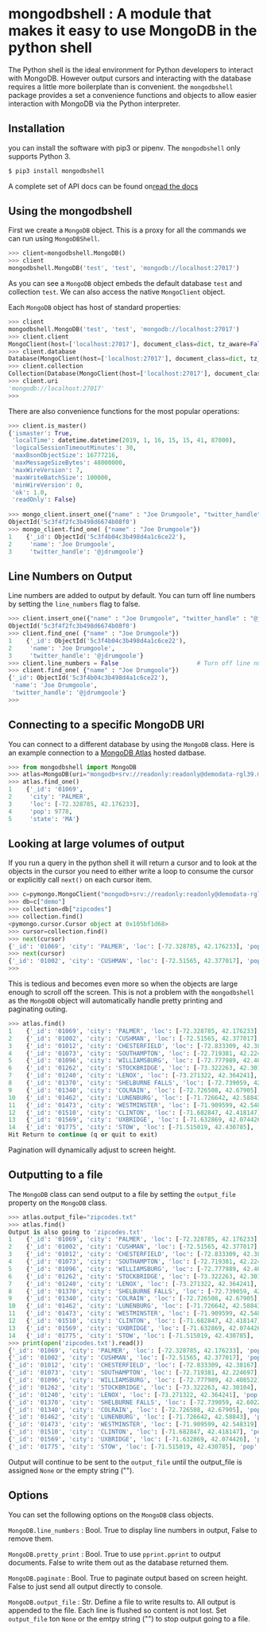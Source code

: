 # mongodbshell : A module that makes it easy to use MongoDB in the python shell

The Python shell is the ideal environment for Python developers to interact
with MongoDB. However output cursors and interacting with the database requires
a little more boilerplate than is convenient. the `mongodbshell` package 
provides a set a convenience functions and objects to allow easier
interaction with MongoDB via the Python interpreter. 

## Installation

you can install the software with pip3 or pipenv. The `mongodbshell` only
supports Python 3. 

```python
$ pip3 install mongodbshell
```

A complete set of API docs can be found on[read the docs](https://mongodbshell.readthedocs.io/en/latest/)

## Using the mongodbshell

First we create a `MongoDB` object. This is a proxy for all the 
commands we can run using `MongoDBShell`.

```python
>>> client=mongodbshell.MongoDB()
>>> client
mongodbshell.MongoDB('test', 'test', 'mongodb://localhost:27017')
```

As you can see a `MongoDB` object embeds the default database `test` and collection
`test`. We can also access the native `MongoClient` object.


Each `MongoDB` object has host of standard properties:
```python
>>> client
mongodbshell.MongoDB('test', 'test', 'mongodb://localhost:27017')
>>> client.client
MongoClient(host=['localhost:27017'], document_class=dict, tz_aware=False, connect=True)
>>> client.database
Database(MongoClient(host=['localhost:27017'], document_class=dict, tz_aware=False, connect=True), 'test')
>>> client.collection
Collection(Database(MongoClient(host=['localhost:27017'], document_class=dict, tz_aware=False, connect=True), 'test'), 'test')
>>> client.uri
'mongodb://localhost:27017'
>>>
```

There are also convenience functions for the most popular operations:

```python
>>> client.is_master()
{'ismaster': True,
 'localTime': datetime.datetime(2019, 1, 16, 15, 15, 41, 87000),
 'logicalSessionTimeoutMinutes': 30,
 'maxBsonObjectSize': 16777216,
 'maxMessageSizeBytes': 48000000,
 'maxWireVersion': 7,
 'maxWriteBatchSize': 100000,
 'minWireVersion': 0,
 'ok': 1.0,
 'readOnly': False}
 
>>> mongo_client.insert_one({"name" : "Joe Drumgoole", "twitter_handle" : "@jdrumgoole"})
ObjectId('5c3f4f2fc3b498d6674b08f0')
>>> mongo_client.find_one( {"name" : "Joe Drumgoole"})
1    {'_id': ObjectId('5c3f4b04c3b498d4a1c6ce22'),
2     'name': 'Joe Drumgoole',
3     'twitter_handle': '@jdrumgoole'}
```

## Line Numbers on Output

Line numbers are added to output by default. You can turn off line numbers by
setting the `line_numbers` flag to false.

```python
>>> client.insert_one({"name" : "Joe Drumgoole", "twitter_handle" : "@jdrumgoole"})
ObjectId('5c3f4f2fc3b498d6674b08f0')
>>> client.find_one( {"name" : "Joe Drumgoole"})
1    {'_id': ObjectId('5c3f4b04c3b498d4a1c6ce22'),
2     'name': 'Joe Drumgoole',
3     'twitter_handle': '@jdrumgoole'}
>>> client.line_numbers = False                      # Turn off line numbers
>>> client.find_one( {"name" : "Joe Drumgoole"})
{'_id': ObjectId('5c3f4b04c3b498d4a1c6ce22'),
 'name': 'Joe Drumgoole',
 'twitter_handle': '@jdrumgoole'}
>>>
```
## Connecting to a specific MongoDB URI

You can connect to a different database by using the `MongoDB` class. Here is an
example connection to a [MongoDB Atlas](https://www.mongodb.com/cloud/atlas) hosted datbase. 

```python
>>> from mongodbshell import MongoDB
>>> atlas=MongoDB(uri="mongodb+srv://readonly:readonly@demodata-rgl39.mongodb.net/test?retryWrites=true", database="demo", collection="zipcodes")
>>> atlas.find_one()
1    {'_id': '01069',
2     'city': 'PALMER',
3     'loc': [-72.328785, 42.176233],
4     'pop': 9778,
5     'state': 'MA'}

```

## Looking at large volumes of output

If you run a query in the python shell it will return a cursor and to look at
the objects in the cursor you need to either write a loop to consume the cursor
or explicitly call `next()` on each cursor item.

```python
>>> c=pymongo.MongoClient("mongodb+srv://readonly:readonly@demodata-rgl39.mongodb.net/test?retryWrites=true")
>>> db=c["demo"]
>>> collection=db["zipcodes"]
>>> collection.find()
<pymongo.cursor.Cursor object at 0x105bf1d68>
>>> cursor=collection.find()
>>> next(cursor)
{'_id': '01069', 'city': 'PALMER', 'loc': [-72.328785, 42.176233], 'pop': 9778, 'state': 'MA'}
>>> next(cursor)
{'_id': '01002', 'city': 'CUSHMAN', 'loc': [-72.51565, 42.377017], 'pop': 36963, 'state': 'MA'}
>>>
```

This is tedious and becomes even more so when the objects are large enough to
scroll off the screen. This is not a problem with the `mongodbshell` as the
`MongoDB` object will automatically handle pretty printing and paginating outing. 

```python
>>> atlas.find()
1    {'_id': '01069', 'city': 'PALMER', 'loc': [-72.328785, 42.176233], 'pop': 9778, 'state': 'MA'}
2    {'_id': '01002', 'city': 'CUSHMAN', 'loc': [-72.51565, 42.377017], 'pop': 36963, 'state': 'MA'}
3    {'_id': '01012', 'city': 'CHESTERFIELD', 'loc': [-72.833309, 42.38167], 'pop': 177, 'state': 'MA'}
4    {'_id': '01073', 'city': 'SOUTHAMPTON', 'loc': [-72.719381, 42.224697], 'pop': 4478, 'state': 'MA'}
5    {'_id': '01096', 'city': 'WILLIAMSBURG', 'loc': [-72.777989, 42.408522], 'pop': 2295, 'state': 'MA'}
6    {'_id': '01262', 'city': 'STOCKBRIDGE', 'loc': [-73.322263, 42.30104], 'pop': 2200, 'state': 'MA'}
7    {'_id': '01240', 'city': 'LENOX', 'loc': [-73.271322, 42.364241], 'pop': 5001, 'state': 'MA'}
8    {'_id': '01370', 'city': 'SHELBURNE FALLS', 'loc': [-72.739059, 42.602203], 'pop': 4525, 'state': 'MA'}
9    {'_id': '01340', 'city': 'COLRAIN', 'loc': [-72.726508, 42.67905], 'pop': 2050, 'state': 'MA'}
10   {'_id': '01462', 'city': 'LUNENBURG', 'loc': [-71.726642, 42.58843], 'pop': 9117, 'state': 'MA'}
11   {'_id': '01473', 'city': 'WESTMINSTER', 'loc': [-71.909599, 42.548319], 'pop': 6191, 'state': 'MA'}
12   {'_id': '01510', 'city': 'CLINTON', 'loc': [-71.682847, 42.418147], 'pop': 13269, 'state': 'MA'}
13   {'_id': '01569', 'city': 'UXBRIDGE', 'loc': [-71.632869, 42.074426], 'pop': 10364, 'state': 'MA'}
14   {'_id': '01775', 'city': 'STOW', 'loc': [-71.515019, 42.430785], 'pop': 5328, 'state': 'MA'}
Hit Return to continue (q or quit to exit)
```
Pagination will dynamically adjust to screen height.

## Outputting to a file

The `MongoDB` class can send output to a file by setting the `output_file` property
on the `MongoDB` class. 

```python
>>> atlas.output_file="zipcodes.txt"
>>> atlas.find()
Output is also going to 'zipcodes.txt'
1    {'_id': '01069', 'city': 'PALMER', 'loc': [-72.328785, 42.176233], 'pop': 9778, 'state': 'MA'}
2    {'_id': '01002', 'city': 'CUSHMAN', 'loc': [-72.51565, 42.377017], 'pop': 36963, 'state': 'MA'}
3    {'_id': '01012', 'city': 'CHESTERFIELD', 'loc': [-72.833309, 42.38167], 'pop': 177, 'state': 'MA'}
4    {'_id': '01073', 'city': 'SOUTHAMPTON', 'loc': [-72.719381, 42.224697], 'pop': 4478, 'state': 'MA'}
5    {'_id': '01096', 'city': 'WILLIAMSBURG', 'loc': [-72.777989, 42.408522], 'pop': 2295, 'state': 'MA'}
6    {'_id': '01262', 'city': 'STOCKBRIDGE', 'loc': [-73.322263, 42.30104], 'pop': 2200, 'state': 'MA'}
7    {'_id': '01240', 'city': 'LENOX', 'loc': [-73.271322, 42.364241], 'pop': 5001, 'state': 'MA'}
8    {'_id': '01370', 'city': 'SHELBURNE FALLS', 'loc': [-72.739059, 42.602203], 'pop': 4525, 'state': 'MA'}
9    {'_id': '01340', 'city': 'COLRAIN', 'loc': [-72.726508, 42.67905], 'pop': 2050, 'state': 'MA'}
10   {'_id': '01462', 'city': 'LUNENBURG', 'loc': [-71.726642, 42.58843], 'pop': 9117, 'state': 'MA'}
11   {'_id': '01473', 'city': 'WESTMINSTER', 'loc': [-71.909599, 42.548319], 'pop': 6191, 'state': 'MA'}
12   {'_id': '01510', 'city': 'CLINTON', 'loc': [-71.682847, 42.418147], 'pop': 13269, 'state': 'MA'}
13   {'_id': '01569', 'city': 'UXBRIDGE', 'loc': [-71.632869, 42.074426], 'pop': 10364, 'state': 'MA'}
14   {'_id': '01775', 'city': 'STOW', 'loc': [-71.515019, 42.430785], 'pop': 5328, 'state': 'MA'}
>>> print(open('zipcodes.txt').read())
{'_id': '01069', 'city': 'PALMER', 'loc': [-72.328785, 42.176233], 'pop': 9778, 'state': 'MA'}
{'_id': '01002', 'city': 'CUSHMAN', 'loc': [-72.51565, 42.377017], 'pop': 36963, 'state': 'MA'}
{'_id': '01012', 'city': 'CHESTERFIELD', 'loc': [-72.833309, 42.38167], 'pop': 177, 'state': 'MA'}
{'_id': '01073', 'city': 'SOUTHAMPTON', 'loc': [-72.719381, 42.224697], 'pop': 4478, 'state': 'MA'}
{'_id': '01096', 'city': 'WILLIAMSBURG', 'loc': [-72.777989, 42.408522], 'pop': 2295, 'state': 'MA'}
{'_id': '01262', 'city': 'STOCKBRIDGE', 'loc': [-73.322263, 42.30104], 'pop': 2200, 'state': 'MA'}
{'_id': '01240', 'city': 'LENOX', 'loc': [-73.271322, 42.364241], 'pop': 5001, 'state': 'MA'}
{'_id': '01370', 'city': 'SHELBURNE FALLS', 'loc': [-72.739059, 42.602203], 'pop': 4525, 'state': 'MA'}
{'_id': '01340', 'city': 'COLRAIN', 'loc': [-72.726508, 42.67905], 'pop': 2050, 'state': 'MA'}
{'_id': '01462', 'city': 'LUNENBURG', 'loc': [-71.726642, 42.58843], 'pop': 9117, 'state': 'MA'}
{'_id': '01473', 'city': 'WESTMINSTER', 'loc': [-71.909599, 42.548319], 'pop': 6191, 'state': 'MA'}
{'_id': '01510', 'city': 'CLINTON', 'loc': [-71.682847, 42.418147], 'pop': 13269, 'state': 'MA'}
{'_id': '01569', 'city': 'UXBRIDGE', 'loc': [-71.632869, 42.074426], 'pop': 10364, 'state': 'MA'}
{'_id': '01775', 'city': 'STOW', 'loc': [-71.515019, 42.430785], 'pop': 5328, 'state': 'MA'}
```
Output will continue to be sent to the `output_file` until the output_file is assigned
`None` or the empty string ("").

## Options

You can set the following options on the `MongoDB` class objects. 

`MongoDB.line_numbers` : Bool. True to display line numbers in output, False to 
remove them.

`MongoDB.pretty_print` : Bool. True to use `pprint.pprint` to output documents.
False to write them out as the database returned them.

`MongoDB.paginate` : Bool. True to paginate output based on screen height. False to just
send all output directly to console.

`MongoDB.output_file` : Str. Define a file to write results to. All output is
appended to the file. Each line is flushed so content is not lost. Set `output_file`
ton `None` or the emtpy string ("") to stop output going to a file.



